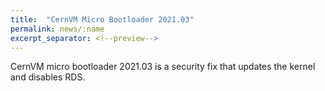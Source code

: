 ```yaml
---
title:  "CernVM Micro Bootloader 2021.03"
permalink: news/:name
excerpt_separator: <!--preview-->
---
```


CernVM micro bootloader 2021.03 is a security fix that updates the kernel and disables RDS.

<!--preview-->
